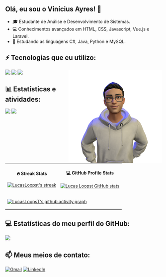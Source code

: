 ## Olá, eu sou o Vinícius Ayres! 👋

- 🎓 Estudante de Análise e Desenvolvimento de Sistemas.
- 💻 Conhecimentos avançados em HTML, CSS, Javascript, Vue.js e Laravel.
- 🚀 Estudando as linguagens C#, Java, Python e MySQL.

## ⚡ Tecnologias que eu utilizo:
<img align="right" width="300em" src="perfil-avatar.png" />
<img height="195em" src="https://github-readme-stats.vercel.app/api/top-langs/?username=vini-ayres&theme=tokyonight&layout=compact&langs_count=16">
<img src="https://skillicons.dev/icons?i=html,css,js,vue,laravel">
<img src="https://skillicons.dev/icons?i=cs,java,python,mysql,git">

## 📊 Estatísticas e atividades:
<div align="left">
<img height="160em" src="https://github-readme-stats.vercel.app/api/top-langs/?username=vini-ayres&theme=tokyonight&layout=compact&langs_count=16">
<img height="160em" src="https://github-readme-stats.vercel.app/api?username=vini-ayres&theme=tokyonight&show_icons=true">
</div>


  </summary>
<table>
  <tr>
    <td style="margin-botton: 20px;">
        <h4 align="center">🔥 Streak Stats</h4>
        <p>
          <a href="https://github.com/vini-ayres/github-readme-streak-stats">
            <img height="230em" alt="LucasLoopst's streak" src="https://streak-stats.demolab.com/?user=vini-ayres&theme=transparent"/>
          </a>
        </p>
    </td>
    <td>
        <h4 align="center">💻 GitHub Profile Stats</h4>
        <p>
          <a href="https://github.com/LucasLoopst/github-readme-streak-stats">
            <img  height="230em" src="https://github-readme-stats.vercel.app/api?username=vini-ayres&show_icons=true&theme=transparent" alt="Lucas Loopst GitHub stats">
          </a>
        </p>
    </td>
  </tr>
  <tr>
      <td colspan="2">
      
[![LucasLoopsT's github activity graph](https://github-readme-activity-graph.vercel.app/graph?username=vini-ayres&bg_color=0d1117&color=ffffff&line=70ffa7&point=2cf271&area=true&hide_border=true)]()
      
  </tr>
</table>
</details>


## 💻 Estatísticas do meu perfil do GitHub:

<img height="160em" src="https://github-readme-streak-stats.herokuapp.com/?user=vini-ayres&theme=tokyonight&show_icons=true">

## 📫 Meus meios de contato:

[![Gmail](https://img.shields.io/badge/Gmail-D14836?style=for-the-badge&logo=gmail&logoColor=white)](mailto:vini.na.ayres@gmail.com)
[![LinkedIn](https://img.shields.io/badge/LinkedIn-0077B5?style=for-the-badge&logo=linkedin&logoColor=white)](https://www.linkedin.com/in/vinicius-ayres/)
</div>
